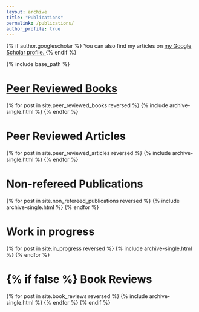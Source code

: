 ```yaml
---
layout: archive
title: "Publications"
permalink: /publications/
author_profile: true
---
```


{% if author.googlescholar %}
  You can also find my articles on <u> <a href="{{author.googlescholar}}">my Google Scholar profile</a>. </u>
{% endif %}

{% include base_path %}

<u>Peer Reviewed Books</u>
======

{% for post in site.peer_reviewed_books reversed %}
  {% include archive-single.html %}
{% endfor %}

Peer Reviewed Articles
======

{% for post in site.peer_reviewed_articles reversed %}
   {% include archive-single.html %}
{% endfor %}

Non-refereed Publications
======

{% for post in site.non_refereed_publications reversed %}
  {% include archive-single.html %}
{% endfor %}

Work in progress
======

{% for post in site.in_progress reversed %}
  {% include archive-single.html %}
{% endfor %}


{% if false %}
  Book Reviews
  ======
  {% for post in site.book_reviews  reversed %}
    {% include archive-single.html %}
  {% endfor %} 
{% endif %}
